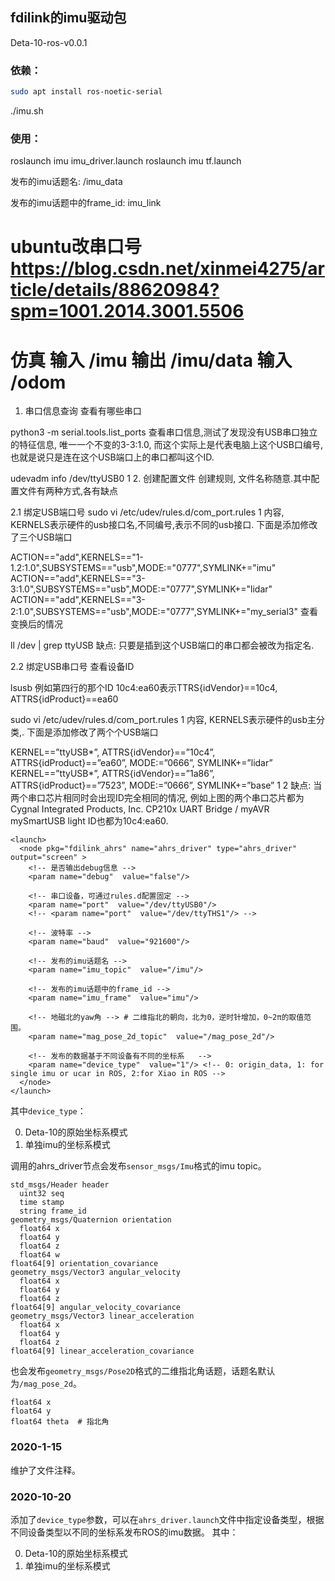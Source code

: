 
## fdilink的imu驱动包
Deta-10-ros-v0.0.1
### 依赖：
```bash
sudo apt install ros-noetic-serial
```
./imu.sh
### 使用：    
roslaunch imu imu_driver.launch
roslaunch imu tf.launch

发布的imu话题名: /imu_data

    
发布的imu话题中的frame_id: imu_link

ubuntu改串口号
https://blog.csdn.net/xinmei4275/article/details/88620984?spm=1001.2014.3001.5506
====================================
仿真
输入 /imu
输出 /imu/data
输入    /odom
======================================



1. 串口信息查询
查看有哪些串口

python3 -m serial.tools.list_ports 
查看串口信息,测试了发现没有USB串口独立的特征信息, 唯一一个不变的3-3:1.0, 而这个实际上是代表电脑上这个USB口编号,也就是说只是连在这个USB端口上的串口都叫这个ID.

udevadm info /dev/ttyUSB0
1
2. 创建配置文件
创建规则, 文件名称随意.其中配置文件有两种方式,各有缺点

2.1 绑定USB端口号
sudo vi /etc/udev/rules.d/com_port.rules
1
内容, KERNELS表示硬件的usb接口名,不同编号,表示不同的usb接口.
下面是添加修改了三个USB端口

ACTION=="add",KERNELS=="1-1.2:1.0",SUBSYSTEMS=="usb",MODE:="0777",SYMLINK+="imu"
ACTION=="add",KERNELS=="3-3:1.0",SUBSYSTEMS=="usb",MODE:="0777",SYMLINK+="lidar"
ACTION=="add",KERNELS=="3-2:1.0",SUBSYSTEMS=="usb",MODE:="0777",SYMLINK+="my_serial3"
查看变换后的情况

ll /dev | grep ttyUSB
缺点: 只要是插到这个USB端口的串口都会被改为指定名.

2.2 绑定USB串口号
查看设备ID

lsusb
例如第四行的那个ID 10c4:ea60表示TTRS{idVendor}==10c4, ATTRS{idProduct}==ea60

sudo vi /etc/udev/rules.d/com_port.rules
1
内容, KERNELS表示硬件的usb主分类,.
下面是添加修改了两个个USB端口

KERNEL==”ttyUSB*”, ATTRS{idVendor}==”10c4”, ATTRS{idProduct}==”ea60”, MODE:=”0666”, SYMLINK+=”lidar”
KERNEL==”ttyUSB*”, ATTRS{idVendor}==”1a86”, ATTRS{idProduct}==”7523”, MODE:=”0666”, SYMLINK+=”base”
1
2
缺点: 当两个串口芯片相同时会出现ID完全相同的情况, 例如上图的两个串口芯片都为
Cygnal Integrated Products, Inc. CP210x UART Bridge / myAVR mySmartUSB light
ID也都为10c4:ea60.



```
<launch>
  <node pkg="fdilink_ahrs" name="ahrs_driver" type="ahrs_driver" output="screen" >
    <!-- 是否输出debug信息 -->
    <param name="debug"  value="false"/>
    
    <!-- 串口设备，可通过rules.d配置固定 -->
    <param name="port"  value="/dev/ttyUSB0"/>
    <!-- <param name="port"  value="/dev/ttyTHS1"/> -->

    <!-- 波特率 -->
    <param name="baud"  value="921600"/>

    <!-- 发布的imu话题名 -->
    <param name="imu_topic"  value="/imu"/>
    
    <!-- 发布的imu话题中的frame_id -->
    <param name="imu_frame"  value="imu"/>

    <!-- 地磁北的yaw角 --> # 二维指北的朝向，北为0，逆时针增加，0~2π的取值范围。
    <param name="mag_pose_2d_topic"  value="/mag_pose_2d"/>

    <!-- 发布的数据基于不同设备有不同的坐标系   -->
    <param name="device_type"  value="1"/> <!-- 0: origin_data, 1: for single imu or ucar in ROS, 2:for Xiao in ROS -->
  </node>
</launch> 
```
  其中`device_type`：
  
  0. Deta-10的原始坐标系模式
  1. 单独imu的坐标系模式

调用的ahrs_driver节点会发布`sensor_msgs/Imu`格式的imu topic。
```
std_msgs/Header header
  uint32 seq
  time stamp
  string frame_id
geometry_msgs/Quaternion orientation
  float64 x
  float64 y
  float64 z
  float64 w
float64[9] orientation_covariance
geometry_msgs/Vector3 angular_velocity
  float64 x
  float64 y
  float64 z
float64[9] angular_velocity_covariance
geometry_msgs/Vector3 linear_acceleration
  float64 x
  float64 y
  float64 z
float64[9] linear_acceleration_covariance
```
也会发布`geometry_msgs/Pose2D`格式的二维指北角话题，话题名默认为`/mag_pose_2d`。
```
float64 x
float64 y
float64 theta  # 指北角
```

### 2020-1-15
  维护了文件注释。

### 2020-10-20
  添加了`device_type`参数，可以在`ahrs_driver.launch`文件中指定设备类型，根据不同设备类型以不同的坐标系发布ROS的imu数据。
  其中：

  0. Deta-10的原始坐标系模式
  1. 单独imu的坐标系模式
